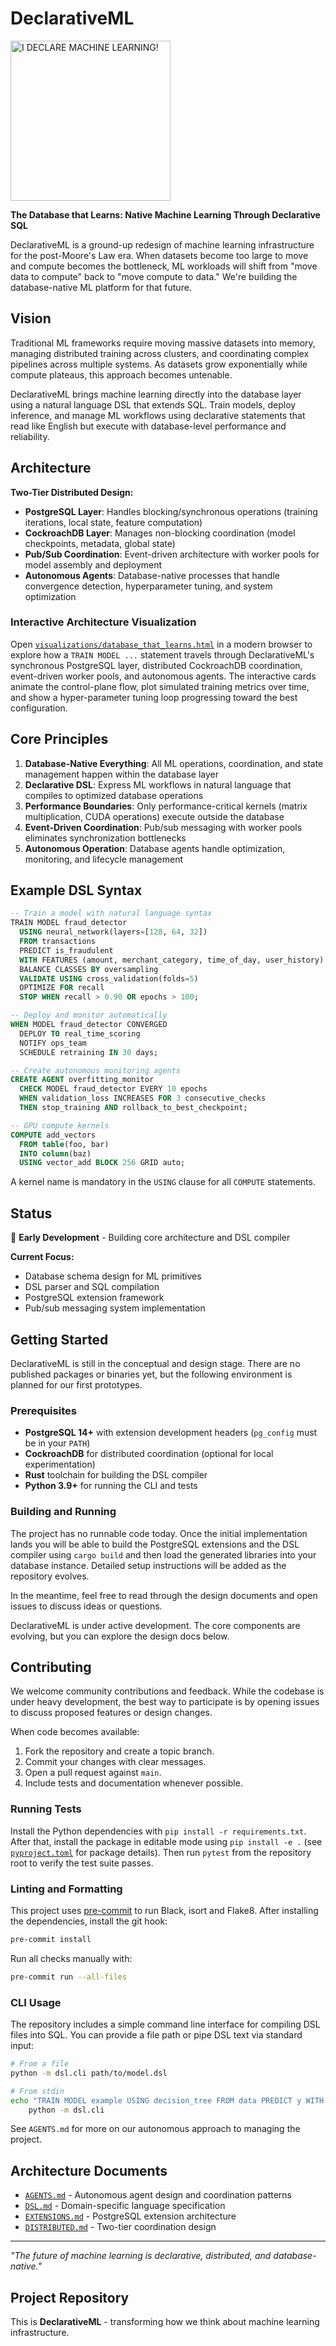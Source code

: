 # DeclarativeML

<img width="256" alt="I DECLARE MACHINE LEARNING!" src="https://github.com/user-attachments/assets/7d0c0e0e-3a23-4025-9411-1667c67717e3" />


**The Database that Learns: Native Machine Learning Through Declarative SQL**

DeclarativeML is a ground-up redesign of machine learning infrastructure for the post-Moore's Law era. When datasets become too large to move and compute becomes the bottleneck, ML workloads will shift from "move data to compute" back to "move compute to data." We're building the database-native ML platform for that future.

## Vision

Traditional ML frameworks require moving massive datasets into memory, managing distributed training across clusters, and coordinating complex pipelines across multiple systems. As datasets grow exponentially while compute plateaus, this approach becomes untenable.

DeclarativeML brings machine learning directly into the database layer using a natural language DSL that extends SQL. Train models, deploy inference, and manage ML workflows using declarative statements that read like English but execute with database-level performance and reliability.

## Architecture

**Two-Tier Distributed Design:**
- **PostgreSQL Layer**: Handles blocking/synchronous operations (training iterations, local state, feature computation)
- **CockroachDB Layer**: Manages non-blocking coordination (model checkpoints, metadata, global state)
- **Pub/Sub Coordination**: Event-driven architecture with worker pools for model assembly and deployment
- **Autonomous Agents**: Database-native processes that handle convergence detection, hyperparameter tuning, and system optimization

### Interactive Architecture Visualization

Open [`visualizations/database_that_learns.html`](visualizations/database_that_learns.html) in a modern browser to explore how a
`TRAIN MODEL ...` statement travels through DeclarativeML's synchronous PostgreSQL layer, distributed CockroachDB coordination,
event-driven worker pools, and autonomous agents. The interactive cards animate the control-plane flow, plot simulated training
metrics over time, and show a hyper-parameter tuning loop progressing toward the best configuration.

## Core Principles

1. **Database-Native Everything**: All ML operations, coordination, and state management happen within the database layer
2. **Declarative DSL**: Express ML workflows in natural language that compiles to optimized database operations
3. **Performance Boundaries**: Only performance-critical kernels (matrix multiplication, CUDA operations) execute outside the database
4. **Event-Driven Coordination**: Pub/sub messaging with worker pools eliminates synchronization bottlenecks
5. **Autonomous Operation**: Database agents handle optimization, monitoring, and lifecycle management

## Example DSL Syntax

```sql
-- Train a model with natural language syntax
TRAIN MODEL fraud_detector
  USING neural_network(layers=[128, 64, 32])
  FROM transactions
  PREDICT is_fraudulent
  WITH FEATURES (amount, merchant_category, time_of_day, user_history)
  BALANCE CLASSES BY oversampling
  VALIDATE USING cross_validation(folds=5)
  OPTIMIZE FOR recall
  STOP WHEN recall > 0.90 OR epochs > 100;

-- Deploy and monitor automatically
WHEN MODEL fraud_detector CONVERGED
  DEPLOY TO real_time_scoring
  NOTIFY ops_team
  SCHEDULE retraining IN 30 days;

-- Create autonomous monitoring agents
CREATE AGENT overfitting_monitor
  CHECK MODEL fraud_detector EVERY 10 epochs
  WHEN validation_loss INCREASES FOR 3 consecutive_checks
  THEN stop_training AND rollback_to_best_checkpoint;

-- GPU compute kernels
COMPUTE add_vectors
  FROM table(foo, bar)
  INTO column(baz)
  USING vector_add BLOCK 256 GRID auto;
```

A kernel name is mandatory in the `USING` clause for all `COMPUTE` statements.

## Status

🚧 **Early Development** - Building core architecture and DSL compiler

**Current Focus:**
- Database schema design for ML primitives
- DSL parser and SQL compilation
- PostgreSQL extension framework
- Pub/sub messaging system implementation

## Getting Started


DeclarativeML is still in the conceptual and design stage. There are no
published packages or binaries yet, but the following environment is planned for
our first prototypes.

### Prerequisites

- **PostgreSQL 14+** with extension development headers (`pg_config` must be in
  your `PATH`)
- **CockroachDB** for distributed coordination (optional for local
  experimentation)
- **Rust** toolchain for building the DSL compiler
- **Python 3.9+** for running the CLI and tests

### Building and Running

The project has no runnable code today. Once the initial implementation lands
you will be able to build the PostgreSQL extensions and the DSL compiler using
`cargo build` and then load the generated libraries into your database instance.
Detailed setup instructions will be added as the repository evolves.

In the meantime, feel free to read through the design documents and open issues
to discuss ideas or questions.

DeclarativeML is under active development. The core components are evolving, but you can explore the design docs below.


## Contributing

We welcome community contributions and feedback. While the codebase is under
heavy development, the best way to participate is by opening issues to discuss
proposed features or design changes.

When code becomes available:

1. Fork the repository and create a topic branch.
2. Commit your changes with clear messages.
3. Open a pull request against `main`.
4. Include tests and documentation whenever possible.

### Running Tests

Install the Python dependencies with `pip install -r requirements.txt`. After
that, install the package in editable mode using `pip install -e .` (see
[`pyproject.toml`](pyproject.toml) for package details). Then run `pytest` from
the repository root to verify the test suite passes.

### Linting and Formatting

This project uses [pre-commit](https://pre-commit.com/) to run Black, isort and
Flake8. After installing the dependencies, install the git hook:

```bash
pre-commit install
```

Run all checks manually with:

```bash
pre-commit run --all-files
```

### CLI Usage

The repository includes a simple command line interface for compiling DSL files
into SQL. You can provide a file path or pipe DSL text via standard input:

```bash
# From a file
python -m dsl.cli path/to/model.dsl

# From stdin
echo "TRAIN MODEL example USING decision_tree FROM data PREDICT y WITH FEATURES(x)" | \
    python -m dsl.cli
```

See `AGENTS.md` for more on our autonomous approach to managing the project.

## Architecture Documents

- [`AGENTS.md`](AGENTS.md) - Autonomous agent design and coordination patterns
- [`DSL.md`](DSL.md) - Domain-specific language specification
- [`EXTENSIONS.md`](EXTENSIONS.md) - PostgreSQL extension architecture
- [`DISTRIBUTED.md`](DISTRIBUTED.md) - Two-tier coordination design

---

*"The future of machine learning is declarative, distributed, and database-native."*

## Project Repository

This is **DeclarativeML** - transforming how we think about machine learning infrastructure.
